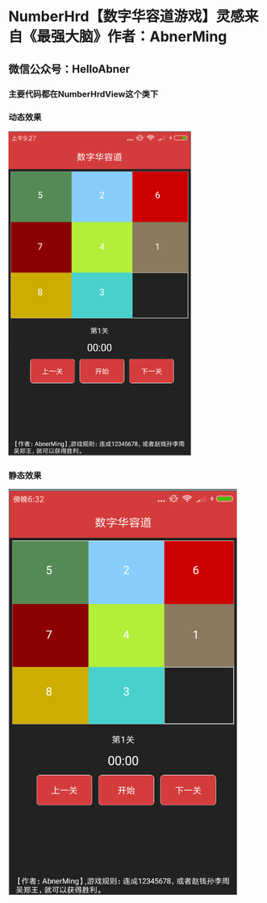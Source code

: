 # NumberHrd【数字华容道游戏】灵感来自《最强大脑》作者：AbnerMing
## 微信公众号：HelloAbner
### 主要代码都在NumberHrdView这个类下
### 动态效果
![](number.gif)
### 静态效果
![](number.png)
